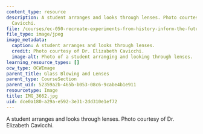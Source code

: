 ```yaml
---
content_type: resource
description: A student arranges and looks through lenses. Photo courtesy of Dr. Elizabeth
  Cavicchi.
file: /courses/ec-050-recreate-experiments-from-history-inform-the-future-from-the-past-galileo-january-iap-2010/dce0a180a29ae5923e312dd310e1ef72_IMG_3662.jpg
file_type: image/jpeg
image_metadata:
  caption: A student arranges and looks through lenses.
  credit: Photo courtesy of Dr. Elizabeth Cavicchi.
  image-alt: Photo of a student arranging and looking through lenses.
learning_resource_types: []
ocw_type: OCWImage
parent_title: Glass Blowing and Lenses
parent_type: CourseSection
parent_uid: 52359a2b-465b-b053-08c6-9cabe4b1e911
resourcetype: Image
title: IMG_3662.jpg
uid: dce0a180-a29a-e592-3e31-2dd310e1ef72
---
```

A student arranges and looks through lenses. Photo courtesy of Dr. Elizabeth Cavicchi.

